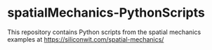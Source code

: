 # spatialMechanics-PythonScripts
This repository contains Python scripts from the spatial mechanics examples at https://siliconwit.com/spatial-mechanics/
